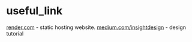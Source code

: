 # useful_link
[render.com](https://render.com/) - static hosting website.
[medium.com/insightdesign](https://medium.com/insightdesign) - design tutorial
